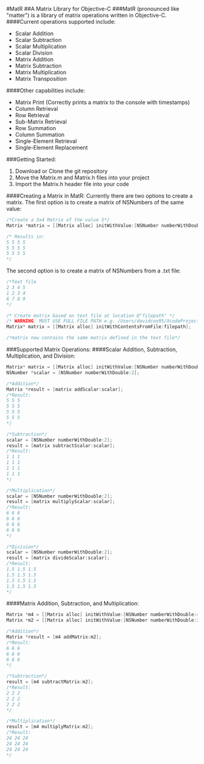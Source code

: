 #MatR
##A Matrix Library for Objective-C
###MatR (pronounced like "matter") is a library of matrix operations written in Objective-C.
####Current operations supported include:
* Scalar Addition
* Scalar Subtraction
* Scalar Multiplication
* Scalar Division
* Matrix Addition
* Matrix Subtraction
* Matrix Multiplication
* Matrix Transposition

####Other capabilities include:
* Matrix Print (Correctly prints a matrix to the console with timestamps)
* Column Retrieval
* Row Retrieval
* Sub-Matrix Retrieval
* Row Summation
* Column Summation
* Single-Element Retrieval
* Single-Element Replacement

###Getting Started:
1. Download or Clone the git repository
2. Move the Matrix.m and Matrix.h files into your project
3. Import the Matrix.h header file into your code

####Creating a Matrix in MatR:
Currently there are two options to create a matrix.
The first option is to create a matrix of NSNumbers of the same value:
```Objective-C
/*Create a 3x4 Matrix of the value 5*/
Matrix *matrix = [[Matrix alloc] initWithValue:[NSNumber numberWithDouble:5] andRows:3 byColumns:4];

/* Results in:
5 5 5 5
5 5 5 5
5 5 5 5
*/
```

The second option is to create a matrix of NSNumbers from a .txt file:
```Objective-C
/*Text file
2 3 4 5
1 2 3 4
6 7 8 9
*/

/* Create matrix based on text file at location @"filepath" */
/* WARNING: MUST USE FULL FILE PATH e.g. /Users/davidcox95/XcodeProjects/MatR/MatR/matrix.txt*/
Matrix* matrix = [[Matrix alloc] initWithContentsFromFile:filepath];

/*matrix now contains the same matrix defined in the text file*/
```

###Supported Matrix Operations:
####Scalar Addition, Subtraction, Multiplication, and Division:
```Objective-C
Matrix* matrix = [[Matrix alloc] initWithValue:[NSNumber numberWithDouble:3] andRows:4 byColumns:3];
NSNumber *scalar = [NSNumber numberWithDouble:2];

/*Addition*/
Matrix *result = [matrix addScalar:scalar];
/*Result:
5 5 5
5 5 5
5 5 5
5 5 5
*/

/*Subtraction*/
scalar = [NSNumber numberWithDouble:2];
result = [matrix subtractScalar:scalar];
/*Result:
1 1 1
1 1 1
1 1 1
1 1 1
*/ 

/*Multiplication*/
scalar = [NSNumber numberWithDouble:2];
result = [matrix multiplyScalar:scalar];
/*Result:
6 6 6
6 6 6
6 6 6
6 6 6
*/

/*Division*/
scalar = [NSNumber numberWithDouble:2];
result = [matrix divideScalar:scalar];
/*Result:
1.5 1.5 1.5
1.5 1.5 1.5
1.5 1.5 1.5
1.5 1.5 1.5
*/
``` 
####Matrix Addition, Subtraction, and Multiplication:
```Objective-C
Matrix *m4 = [[Matrix alloc] initWithValue:[NSNumber numberWithDouble:4] andRows:3 byColumns:3];
Matrix *m2 = [[Matrix alloc] initWithValue:[NSNumber numberWithDouble:2] andRows:3 byColumns:3];

/*Addition*/
Matrix *result = [m4 addMatrix:m2];
/*Result:
6 6 6
6 6 6
6 6 6
*/

/*Subtraction*/
result = [m4 subtractMatrix:m2];
/*Result:
2 2 2
2 2 2
2 2 2
*/

/*Multiplication*/
result = [m4 multiplyMatrix:m2];
/*Result:
24 24 24
24 24 24
24 24 24
*/
```

